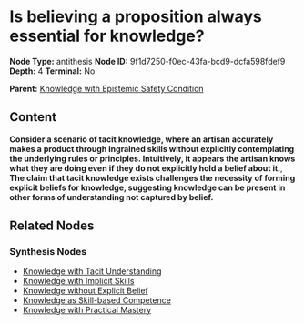 # Is believing a proposition always essential for knowledge?

**Node Type:** antithesis
**Node ID:** 9f1d7250-f0ec-43fa-bcd9-dcfa598fdef9
**Depth:** 4
**Terminal:** No

**Parent:** [Knowledge with Epistemic Safety Condition](knowledge-with-epistemic-safety-condition-synthesis-8aa083bc-d779-4190-957e-681fb9e5cd7c.md)

## Content

**Consider a scenario of tacit knowledge, where an artisan accurately makes a product through ingrained skills without explicitly contemplating the underlying rules or principles. Intuitively, it appears the artisan knows what they are doing even if they do not explicitly hold a belief about it.**, **The claim that tacit knowledge exists challenges the necessity of forming explicit beliefs for knowledge, suggesting knowledge can be present in other forms of understanding not captured by belief.**

## Related Nodes

### Synthesis Nodes

- [Knowledge with Tacit Understanding](knowledge-with-tacit-understanding-synthesis-e03642ba-8554-479f-b0b2-219076afdd83.md)
- [Knowledge with Implicit Skills](knowledge-with-implicit-skills-synthesis-42650897-057f-4006-be46-6bbee8fe5f1c.md)
- [Knowledge without Explicit Belief](knowledge-without-explicit-belief-synthesis-02a68bc9-746f-47cd-8c32-057b9c5aa563.md)
- [Knowledge as Skill-based Competence](knowledge-as-skill-based-competence-synthesis-3667d9b3-c791-4c58-a041-eaee7982d488.md)
- [Knowledge with Practical Mastery](knowledge-with-practical-mastery-synthesis-4373b64e-1ec7-4140-a21e-fc6ada2d3a2f.md)
